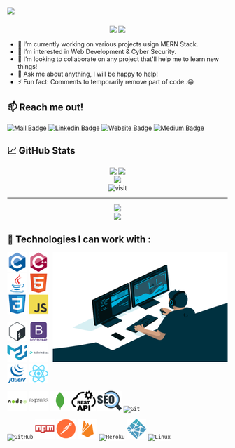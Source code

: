 # <img src="https://readme-typing-svg.herokuapp.com/?font=Segoe&color=%233BF7F5&size=110&center=true&vCenter=true&width=1700&height=400&lines=Hello!+I%27m+Salokya+Kumar.">
<div align="center">
    <img src="https://capsule-render.vercel.app/api?type=slice&color=gradient&height=90" width="180">
    <img src="https://capsule-render.vercel.app/api?type=slice&color=gradient&height=90&reversal=true" width="180">
</div>

- 🔭 I’m currently working on various projects usign MERN Stack.
- 👀 I’m interested in Web Development & Cyber Security.
- 💞️ I’m looking to collaborate on any project that'll help me to learn new things!
- 💬 Ask me about anything, I will be happy to help!
- ⚡ Fun fact: Comments to temporarily remove part of code..😁

## :mailbox: Reach me out!

[![Mail Badge](https://img.shields.io/badge/-kumarsalokya007-c0392b?style=flat&labelColor=c0392b&logo=gmail&logoColor=white)](mailto:kumarsalokya007@gmail.com)
[![Linkedin Badge](https://img.shields.io/badge/-Salokya_Kumar-0e76a8?style=flat&labelColor=0e76a8&logo=linkedin&logoColor=white)](https://www.linkedin.com/in/salokya-kumar)
[![Website Badge](https://img.shields.io/badge/Portfolio-Salokya%20Kumar-orange)](https://salokyakumar.me)
[![Medium Badge](https://img.shields.io/badge/-Medium-000000?style=flat&labelColor=000000&logo=medium&logoColor=white)](https://kumar-salokya007.medium.com)

## &#x1f4c8; GitHub Stats

<div align="center">
  <img src="https://github-readme-stats.vercel.app/api?username=ksalokya&theme=chartreuse-dark&show_icons=true&hide_border=true&count_private=true" height="175px">
  <img src="https://github-readme-stats.vercel.app/api/top-langs/?username=ksalokya&langs_count=8&layout=compact&hide_border=true&theme=chartreuse-dark" height="175px">
</div>

<div align="center">
    <img src="https://github-readme-streak-stats.herokuapp.com/?user=ksalokya&theme=cobalt" width="60%">
</div>
<div align="center">
    <img src="https://komarev.com/ghpvc/?username=ksalokya" alt="visit" />
</div>
<hr>

<div align="center">
    <img src="https://activity-graph.herokuapp.com/graph?username=ksalokya&theme=chartreuse-dark&hide_border=true&area=true">
</div>

<div align="center">
  <img src="https://github-profile-trophy.vercel.app/?username=ksalokya&theme=discord&column=8">
</div>
  
## 🔧 Technologies I can work with :

<div>
  <img align="right" alt="GIF" src="https://github.com/ksalokya/ksalokya/blob/main/assests/gif/code.gif?raw=true" width="400" height="250" />
 
  <code><img height="45" alt="C" src="https://github.com/devicons/devicon/blob/master/icons/c/c-original.svg"></code>
  <code><img height="45" alt="C++" src="https://github.com/devicons/devicon/blob/master/icons/cplusplus/cplusplus-original.svg"></code>
  <code><img height="45" alt="Java" src="https://github.com/devicons/devicon/blob/master/icons/java/java-original.svg"></code>
  <code><img height="45" alt="HTML5" style="background: white;" src="https://github.com/devicons/devicon/blob/master/icons/html5/html5-original.svg"></code>
  <code><img height="45" alt="CSS3" style="background: white;" src="https://github.com/devicons/devicon/blob/master/icons/css3/css3-original.svg"></code>
  <code><img height="45" alt="JavaScript" style="background: white;" src="https://github.com/devicons/devicon/blob/master/icons/javascript/javascript-original.svg"></code>
  
  <code><img height="45" alt="Bash" style="background: white;" src="https://github.com/devicons/devicon/blob/master/icons/bash/bash-original.svg"></code>
  <code><img height="45" alt="Bootstrap" style="background: white;" src="https://github.com/devicons/devicon/blob/master/icons/bootstrap/bootstrap-plain-wordmark.svg"></code>
  <code><img height="45" alt="Material UI" style="background: white;" src="https://github.com/devicons/devicon/blob/master/icons/materialui/materialui-original.svg"></code>
  <code><img height="45" alt="Tailwind CSS" style="background: white;" src="https://github.com/devicons/devicon/blob/master/icons/tailwindcss/tailwindcss-original-wordmark.svg">   </code>
  <code><img height="45" alt="jQuery" style="background: white;" src="https://github.com/devicons/devicon/blob/master/icons/jquery/jquery-plain-wordmark.svg"></code>
  <code><img height="45" alt="React" style="background: white;" src="https://github.com/devicons/devicon/blob/master/icons/react/react-original.svg"></code>
  
  <code><img height="45" alt="Node.js" style="background: white;" src="https://github.com/devicons/devicon/blob/master/icons/nodejs/nodejs-original-wordmark.svg"></code>
  <code><img height="45" alt="Express.js" style="background: white;" src="https://github.com/devicons/devicon/blob/master/icons/express/express-original-wordmark.svg"></code>
  <code><img height="45" alt="MongoDB" style="background: white;" src="https://github.com/devicons/devicon/blob/master/icons/mongodb/mongodb-plain.svg"></code>
  <code><img height="45" alt="Rest" style="background: white;" src="https://github.com/ksalokya/ksalokya/blob/main/assests/images/rest-api.svg"></code>
  <code><img height="45" alt="Seo" style="background: white;" src="https://github.com/ksalokya/ksalokya/blob/main/assests/images/seo.svg"></code>
  <code><img height="45" alt="Git" style="background: white;" src="https://github.com/ksalokya/devicon/blob/master/icons/git/git-original.svg"></code>
  
  <code><img height="45" alt="GitHub" style="background: white;" src="https://github.com/ksalokya/devicon/blob/master/icons/github/github-original.svg"></code>
  <code><img height="45" alt="NPM" src="https://github.com/devicons/devicon/blob/master/icons/npm/npm-original-wordmark.svg"></code>
  <code><img height="45" alt="Postman" style="background: white;" src="https://github.com/ksalokya/ksalokya/blob/main/assests/images/postman.svg"></code>
  <code><img height="45" alt="Firebase" style="background: white;" src="https://github.com/devicons/devicon/blob/master/icons/firebase/firebase-plain.svg"></code>
  <code><img height="45" alt="Heroku" style="background: white;" src="https://github.com/ksalokya/devicon/blob/master/icons/heroku/heroku-original-wordmark.svg"></code>
  <code><img height="45" alt="Netlify" style="background: white;" src="https://github.com/ksalokya/ksalokya/blob/main/assests/images/netlify.svg"></code>
  <code><img height="45" alt="Linux" style="background: white;" src="https://www.vectorlogo.zone/logos/linux/linux-icon.svg"></code>
</div>

